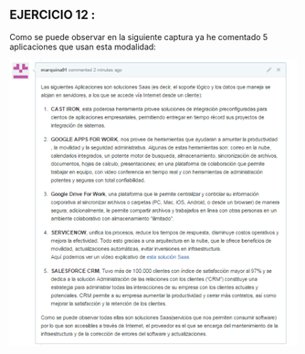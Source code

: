 ## EJERCICIO  12 :

Como se puede observar en la siguiente captura ya he comentado 5 aplicaciones que usan esta modalidad:

![](fotos/29.png)